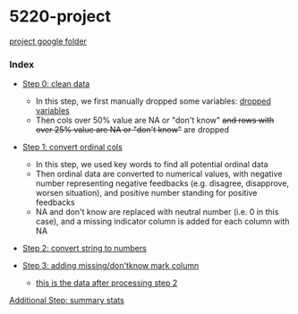 # 5220-project

[project google folder](https://drive.google.com/drive/folders/1a3j_0lgygyUjZYWuUAzN1wfC-h5im47_?usp=sharing_eip&ts=5c968193)

### Index

+ [Step 0: clean data](data_clean/data_clean.R)
  + In this step, we first manually dropped some variables: [dropped variables](data_clean/delete_variable_identified_by_floris.txt)
  + Then cols over 50% value are NA or "don't know" ~~and rows with over 25% value are NA or "don't know"~~ are dropped

+ [Step 1: convert ordinal cols](data_clean/convert_agree_disagree.R)
  + In this step, we used key words to find all potential ordinal data
  + Then ordinal data are converted to numerical values, with negative number representing negative feedbacks (e.g. disagree, disapprove, worsen situation), and positive number standing for positive feedbacks
  + NA and don't know are replaced with neutral number (i.e. 0 in this case), and a missing indicator column is added for each column with NA

+ [Step 2: convert string to numbers](data_clean/)

+ [Step 3: adding missing/don'tknow mark column](data_clean/mark.R)

  + [this is the data after processing step 2](data_clean/step2.rda)




[Additional Step: summary stats](summary_stats/summary_stats.Rmd)
